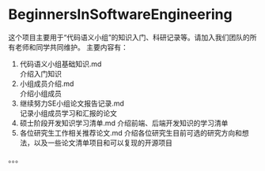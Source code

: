 # BeginnersInSoftwareEngineering

这个项目主要用于“代码语义小组”的知识入门、科研记录等。请加入我们团队的所有老师和同学共同维护。
主要内容有：
1. 代码语义小组基础知识.md  
  介绍入门知识
2. 小组成员介绍.md  
  介绍小组成员
3. 继续努力SE小组论文报告记录.md  
  记录小组成员学习和汇报的论文
4. 硕士阶段开发知识学习清单.md 
  介绍前端、后端开发知识的学习清单
5. 各位研究生工作相关推荐论文.md
    介绍各位研究生目前可选的研究方向和想法，以及一些论文清单项目和可以复现的开源项目

。。。

